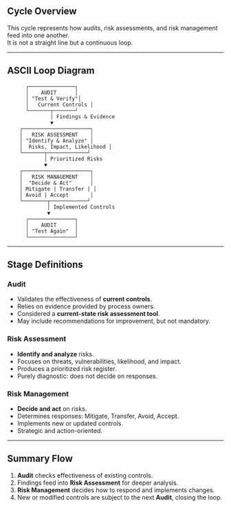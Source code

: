 ## Cycle Overview
This cycle represents how audits, risk assessments, and risk management feed into one another.  
It is not a straight line but a continuous loop.

---

## ASCII Loop Diagram

          ┌───────────────┐
          │    AUDIT      │
          │ "Test & Verify"│
          │   Current Controls │
          └───────┬───────┘
                  │ Findings & Evidence
                  ▼
        ┌──────────────────────┐
        │   RISK ASSESSMENT    │
        │ "Identify & Analyze" │
        │  Risks, Impact, Likelihood │
        └───────┬─────────────┘
                │ Prioritized Risks
                ▼
        ┌──────────────────────┐
        │   RISK MANAGEMENT    │
        │  "Decide & Act"      │
        │ Mitigate | Transfer | │
        │ Avoid | Accept       │
        └────────┬────────────┘
                 │ Implemented Controls
                 ▼
          ┌───────────────┐
          │    AUDIT      │
          │ "Test Again"  │
          └───────────────┘

---

## Stage Definitions

### Audit
- Validates the effectiveness of **current controls**.
- Relies on evidence provided by process owners.
- Considered a **current-state risk assessment tool**.
- May include recommendations for improvement, but not mandatory.

### Risk Assessment
- **Identify and analyze** risks.
- Focuses on threats, vulnerabilities, likelihood, and impact.
- Produces a prioritized risk register.
- Purely diagnostic: does not decide on responses.

### Risk Management
- **Decide and act** on risks.
- Determines responses: Mitigate, Transfer, Avoid, Accept.
- Implements new or updated controls.
- Strategic and action-oriented.

---

## Summary Flow
1. **Audit** checks effectiveness of existing controls.  
2. Findings feed into **Risk Assessment** for deeper analysis.  
3. **Risk Management** decides how to respond and implements changes.  
4. New or modified controls are subject to the next **Audit**, closing the loop.

